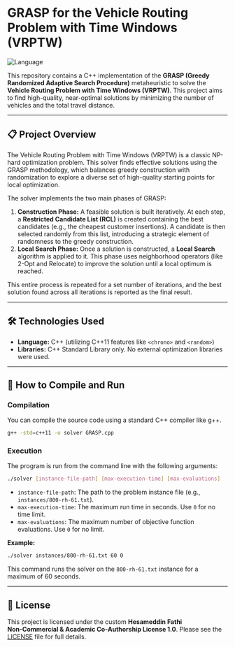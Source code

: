 # GRASP for the Vehicle Routing Problem with Time Windows (VRPTW)

![Language](https://img.shields.io/badge/language-C%2B%2B-blue.svg)

This repository contains a C++ implementation of the **GRASP (Greedy Randomized Adaptive Search Procedure)** metaheuristic to solve the **Vehicle Routing Problem with Time Windows (VRPTW)**. This project aims to find high-quality, near-optimal solutions by minimizing the number of vehicles and the total travel distance.

---

## 📋 Project Overview

The Vehicle Routing Problem with Time Windows (VRPTW) is a classic NP-hard optimization problem. This solver finds effective solutions using the GRASP methodology, which balances greedy construction with randomization to explore a diverse set of high-quality starting points for local optimization.

The solver implements the two main phases of GRASP:

1.  **Construction Phase:** A feasible solution is built iteratively. At each step, a **Restricted Candidate List (RCL)** is created containing the best candidates (e.g., the cheapest customer insertions). A candidate is then selected randomly from this list, introducing a strategic element of randomness to the greedy construction.
2.  **Local Search Phase:** Once a solution is constructed, a **Local Search** algorithm is applied to it. This phase uses neighborhood operators (like 2-Opt and Relocate) to improve the solution until a local optimum is reached.

This entire process is repeated for a set number of iterations, and the best solution found across all iterations is reported as the final result.

---

## 🛠️ Technologies Used

* **Language:** C++ (utilizing C++11 features like `<chrono>` and `<random>`)
* **Libraries:** C++ Standard Library only. No external optimization libraries were used.

---

## 🚀 How to Compile and Run

### Compilation
You can compile the source code using a standard C++ compiler like g++.

```bash
g++ -std=c++11 -o solver GRASP.cpp
```

### Execution
The program is run from the command line with the following arguments:

```bash
./solver [instance-file-path] [max-execution-time] [max-evaluations]
```
* `instance-file-path`: The path to the problem instance file (e.g., `instances/800-rh-61.txt`).
* `max-execution-time`: The maximum run time in seconds. Use `0` for no time limit.
* `max-evaluations`: The maximum number of objective function evaluations. Use `0` for no limit.

**Example:**
```bash
./solver instances/800-rh-61.txt 60 0
```
This command runs the solver on the `800-rh-61.txt` instance for a maximum of 60 seconds.

---

## 📄 License
This project is licensed under the custom **Hesameddin Fathi Non‑Commercial & Academic Co‑Authorship License 1.0**. Please see the [LICENSE](./LICENSE) file for full details.
